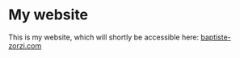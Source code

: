 # My website


This is my website, which will shortly be accessible here: [baptiste-zorzi.com](https://baptiste-zorzi.com)
